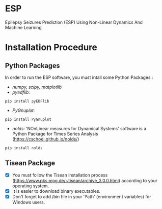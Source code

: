 # ESP
Epilepsy Seizures Prediction (ESP) Using Non-Linear Dynamics And Machine Learning

# Installation Procedure

## Python Packages

In order to run the ESP software, you must intall some Python Packages :

- _numpy, scipy, matplotlib_
- _pyedflib_:
```
pip install pyEDFlib
```
- _PyGnuplot_:
```
pip install PyGnuplot
```
- _nolds_: 'NOnLinear measures for Dynamical Systems' software is a Python Package for Times Series Analysis (https://cschoel.github.io/nolds/)
```
pip install nolds
```
## Tisean Package

- [x] You must follow the Tisean installation process (https://www.pks.mpg.de/~tisean/archive_3.0.0.html) according to your operating system. 
- [x] It is easier to download binary executables. 
- [x] Don't forget to add /bin file in your 'Path' (environment variables) for Windows users.
